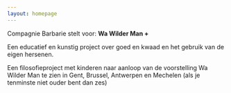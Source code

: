 ```yaml
---
layout: homepage
---
```


Compagnie Barbarie stelt voor: <strong>Wa Wilder Man +</strong>

Een educatief en kunstig project over goed en kwaad en het gebruik van de eigen hersenen.

Een filosofieproject met kinderen naar aanloop van de voorstelling Wa Wilder Man te zien in Gent, Brussel, Antwerpen en Mechelen (als je tenminste niet ouder bent dan zes)
